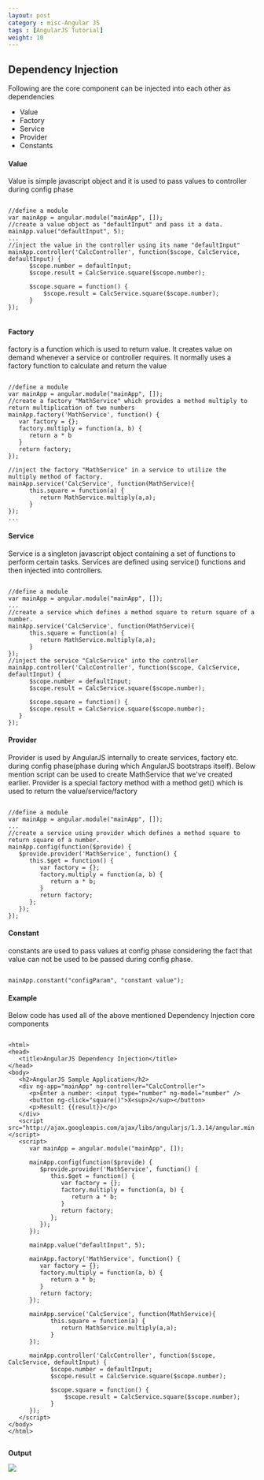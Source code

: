 ```yaml
---
layout: post
category : misc-Angular JS
tags : [AngularJS Tutorial]
weight: 10
---
```


## Dependency Injection

Following are the core component can be injected into each other as dependencies


 * Value
 * Factory
 * Service
 * Provider
 * Constants

#### Value

Value is simple javascript object and it is used to pass values to controller during config phase

<pre class="prettyprint highlight"><code class="language-js" data-lang="js"> 
//define a module
var mainApp = angular.module("mainApp", []);
//create a value object as "defaultInput" and pass it a data.
mainApp.value("defaultInput", 5);
...
//inject the value in the controller using its name "defaultInput"
mainApp.controller('CalcController', function($scope, CalcService, defaultInput) {
      $scope.number = defaultInput;
      $scope.result = CalcService.square($scope.number);

      $scope.square = function() {
          $scope.result = CalcService.square($scope.number);
      }
});

</code></pre>  


#### Factory

factory is a function which is used to return value. It creates value on demand whenever a service or controller requires. It normally uses a factory function to calculate and return the value

<pre class="prettyprint highlight"><code class="language-js" data-lang="js"> 
//define a module
var mainApp = angular.module("mainApp", []);
//create a factory "MathService" which provides a method multiply to return multiplication of two numbers
mainApp.factory('MathService', function() {     
   var factory = {};  
   factory.multiply = function(a, b) {
      return a * b 
   }
   return factory;
}); 

//inject the factory "MathService" in a service to utilize the multiply method of factory.
mainApp.service('CalcService', function(MathService){
      this.square = function(a) { 
         return MathService.multiply(a,a); 
      }
});
...
</code></pre>  

#### Service

Service is a singleton javascript object containing a set of functions to perform certain tasks. Services are defined using service() functions and then injected into controllers.

<pre class="prettyprint highlight"><code class="language-js" data-lang="js"> 
//define a module
var mainApp = angular.module("mainApp", []);
...
//create a service which defines a method square to return square of a number.
mainApp.service('CalcService', function(MathService){
      this.square = function(a) { 
         return MathService.multiply(a,a); 
      }
});
//inject the service "CalcService" into the controller
mainApp.controller('CalcController', function($scope, CalcService, defaultInput) {
      $scope.number = defaultInput;
      $scope.result = CalcService.square($scope.number);

      $scope.square = function() {
      $scope.result = CalcService.square($scope.number);
   }
});
</code></pre> 

#### Provider

Provider is used by AngularJS internally to create services, factory etc. during config phase(phase during which AngularJS bootstraps itself). Below mention script can be used to create MathService that we've created earlier. Provider is a special factory method with a method get() which is used to return the value/service/factory

<pre class="prettyprint highlight"><code class="language-js" data-lang="js"> 
//define a module
var mainApp = angular.module("mainApp", []);
...
//create a service using provider which defines a method square to return square of a number.
mainApp.config(function($provide) {
   $provide.provider('MathService', function() {
      this.$get = function() {
         var factory = {};  
         factory.multiply = function(a, b) {
            return a * b; 
         }
         return factory;
      };
   });
});
</code></pre> 

#### Constant

constants are used to pass values at config phase considering the fact that value can not be used to be passed during config phase.

<pre class="prettyprint highlight"><code class="language-js" data-lang="js"> 
mainApp.constant("configParam", "constant value");
</code></pre> 

#### Example

Below code has used all of the above mentioned Dependency Injection core components

<pre class="prettyprint highlight"><code class="language-html" data-lang="html"> 
&lt;html&gt;
&lt;head&gt;
   &lt;title&gt;AngularJS Dependency Injection&lt;/title&gt;
&lt;/head&gt;
&lt;body&gt;
   &lt;h2&gt;AngularJS Sample Application&lt;/h2&gt;
   &lt;div ng-app="mainApp" ng-controller="CalcController"&gt;
      &lt;p&gt;Enter a number: &lt;input type="number" ng-model="number" /&gt;
      &lt;button ng-click="square()"&gt;X&lt;sup&gt;2&lt;/sup&gt;&lt;/button&gt;
      &lt;p&gt;Result: {{result}}&lt;/p&gt;
   &lt;/div&gt;
   &lt;script src="http://ajax.googleapis.com/ajax/libs/angularjs/1.3.14/angular.min.js"&gt;&lt;/script&gt;
   &lt;script&gt;
      var mainApp = angular.module("mainApp", []);
	  
      mainApp.config(function($provide) {
         $provide.provider('MathService', function() {
            this.$get = function() {
               var factory = {};  
               factory.multiply = function(a, b) {
                  return a * b; 
               }
               return factory;
            };
         });
      });

      mainApp.value("defaultInput", 5);

      mainApp.factory('MathService', function() {     
         var factory = {};  
         factory.multiply = function(a, b) {
            return a * b; 
         }
         return factory;
      }); 

      mainApp.service('CalcService', function(MathService){
            this.square = function(a) { 
               return MathService.multiply(a,a); 
            }
      });

      mainApp.controller('CalcController', function($scope, CalcService, defaultInput) {
            $scope.number = defaultInput;
            $scope.result = CalcService.square($scope.number);

            $scope.square = function() {
                $scope.result = CalcService.square($scope.number);
            }
      });
   &lt;/script&gt;
&lt;/body&gt;
&lt;/html&gt;

</code></pre>  

**Output**

<img src="https://cloud.githubusercontent.com/assets/11231867/7700465/780f6632-fe3c-11e4-98a2-4eaadb1f9c28.png"/>
